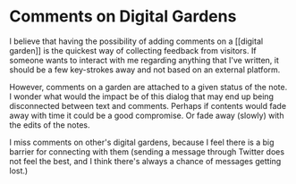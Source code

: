 # Comments on Digital Gardens
I believe that having the possibility of adding comments on a [[digital garden]] is the quickest way of collecting feedback from visitors. If someone wants to interact with me regarding anything that I've written, it should be a few key-strokes away and not based on an external platform. 

However, comments on a garden are attached to a given status of the note. I wonder what would the impact be of this dialog that may end up being disconnected between text and comments. Perhaps if contents would fade away with time it could be a good compromise. Or fade away (slowly) with the edits of the notes. 

I miss comments on other's digital gardens, because I feel there is a big barrier for connecting with them (sending a message through Twitter does not feel the best, and I think there's always a chance of messages getting lost.)